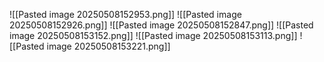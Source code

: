 ![[Pasted image 20250508152953.png]]
![[Pasted image 20250508152926.png]]
![[Pasted image 20250508152847.png]]
![[Pasted image 20250508153152.png]]
![[Pasted image 20250508153113.png]]
![[Pasted image 20250508153221.png]]